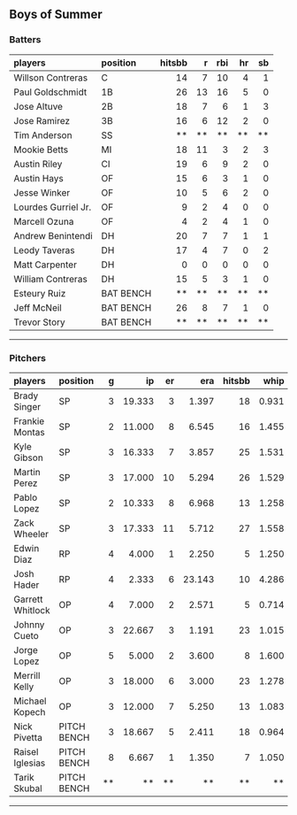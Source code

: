 ## Boys of Summer

### Batters

 
|players             |position  | hitsbb|  r| rbi| hr| sb| 
|:-------------------|:---------|------:|--:|---:|--:|--:| 
|Willson Contreras   |C         |     14|  7|  10|  4|  1| 
|Paul Goldschmidt    |1B        |     26| 13|  16|  5|  0| 
|Jose Altuve         |2B        |     18|  7|   6|  1|  3| 
|Jose Ramirez        |3B        |     16|  6|  12|  2|  0| 
|Tim Anderson        |SS        |     **| **|  **| **| **| 
|Mookie Betts        |MI        |     18| 11|   3|  2|  3| 
|Austin Riley        |CI        |     19|  6|   9|  2|  0| 
|Austin Hays         |OF        |     15|  6|   3|  1|  0| 
|Jesse Winker        |OF        |     10|  5|   6|  2|  0| 
|Lourdes Gurriel Jr. |OF        |      9|  2|   4|  0|  0| 
|Marcell Ozuna       |OF        |      4|  2|   4|  1|  0| 
|Andrew Benintendi   |DH        |     20|  7|   7|  1|  1| 
|Leody Taveras       |DH        |     17|  4|   7|  0|  2| 
|Matt Carpenter      |DH        |      0|  0|   0|  0|  0| 
|William Contreras   |DH        |     15|  5|   3|  1|  0| 
|Esteury Ruiz        |BAT BENCH |     **| **|  **| **| **| 
|Jeff McNeil         |BAT BENCH |     26|  8|   7|  1|  0| 
|Trevor Story        |BAT BENCH |     **| **|  **| **| **| 


* * *

### Pitchers

 
|players          |position    |  g|     ip| er|    era| hitsbb|  whip| so|  w| sv| 
|:----------------|:-----------|--:|------:|--:|------:|------:|-----:|--:|--:|--:| 
|Brady Singer     |SP          |  3| 19.333|  3|  1.397|     18| 0.931| 20|  2|  0| 
|Frankie Montas   |SP          |  2| 11.000|  8|  6.545|     16| 1.455|  6|  0|  0| 
|Kyle Gibson      |SP          |  3| 16.333|  7|  3.857|     25| 1.531| 17|  1|  0| 
|Martin Perez     |SP          |  3| 17.000| 10|  5.294|     26| 1.529| 16|  0|  0| 
|Pablo Lopez      |SP          |  2| 10.333|  8|  6.968|     13| 1.258|  6|  0|  0| 
|Zack Wheeler     |SP          |  3| 17.333| 11|  5.712|     27| 1.558| 19|  1|  0| 
|Edwin Diaz       |RP          |  4|  4.000|  1|  2.250|      5| 1.250|  6|  0|  2| 
|Josh Hader       |RP          |  4|  2.333|  6| 23.143|     10| 4.286|  3|  0|  0| 
|Garrett Whitlock |OP          |  4|  7.000|  2|  2.571|      5| 0.714|  8|  1|  2| 
|Johnny Cueto     |OP          |  3| 22.667|  3|  1.191|     23| 1.015|  9|  2|  0| 
|Jorge Lopez      |OP          |  5|  5.000|  2|  3.600|      8| 1.600|  3|  0|  2| 
|Merrill Kelly    |OP          |  3| 18.000|  6|  3.000|     23| 1.278| 19|  0|  0| 
|Michael Kopech   |OP          |  3| 12.000|  7|  5.250|     13| 1.083| 13|  0|  0| 
|Nick Pivetta     |PITCH BENCH |  3| 18.667|  5|  2.411|     18| 0.964| 20|  1|  0| 
|Raisel Iglesias  |PITCH BENCH |  8|  6.667|  1|  1.350|      7| 1.050|  5|  0|  1| 
|Tarik Skubal     |PITCH BENCH | **|     **| **|     **|     **|    **| **| **| **| 


* * *


